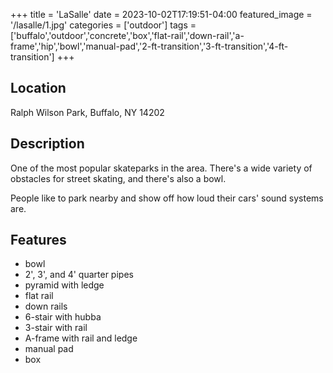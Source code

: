 +++
title = 'LaSalle'
date = 2023-10-02T17:19:51-04:00
featured_image = '/lasalle/1.jpg'
categories = ['outdoor']
tags = ['buffalo','outdoor','concrete','box','flat-rail','down-rail','a-frame','hip','bowl','manual-pad','2-ft-transition','3-ft-transition','4-ft-transition']
+++

## Location

Ralph Wilson Park, Buffalo, NY 14202

## Description

One of the most popular skateparks in the area. There's a wide variety of obstacles for street skating, and there's also a bowl.

People like to park nearby and show off how loud their cars' sound systems are.

## Features

- bowl
- 2', 3', and 4' quarter pipes
- pyramid with ledge
- flat rail
- down rails
- 6-stair with hubba
- 3-stair with rail
- A-frame with rail and ledge
- manual pad
- box
